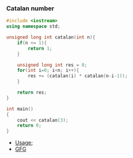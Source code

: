 ### Catalan number
```c++
#include <iostream>
using namespace std;

unsigned long int catalan(int n){
	if(n <= 1){
		return 1;
	}

	unsigned long int res = 0;
	for(int i=0; i<n; i++){
		res += (catalan(i) * catalan(n-i-1));
	}

	return res;
}

int main()
{
	cout << catalan(3);
	return 0;
}
```
- [Usage](https://www.youtube.com/watch?v=2NZF2UKyh0g);
- [GFG](https://www.geeksforgeeks.org/program-nth-catalan-number/)